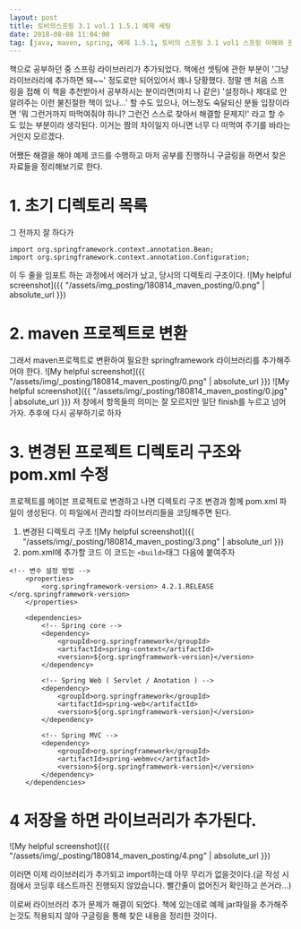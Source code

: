 ```yaml
---
layout: post
title: 토비의스프링 3.1 vol.1 1.5.1 예제 세팅
date: 2018-08-08 11:04:00
tag: [java, maven, spring, 예제 1.5.1, 토비의 스프링 3.1 vol1 스프링 이해와 원리,]
---
```


책으로 공부하던 중 스프링 라이브러리가 추가되었다. 책에선 셋팅에 관한 부분이 '그냥 라이브러리에 추가하면 돼~~' 정도로만 되어있어서 꽤나 당황했다. 정말 맨 처음 스프링을 접해 이 책을 추천받아서 공부하시는 분이라면(마치 나 같은) '설정하나 제대로 안알려주는 이런 불친절한 책이 있나...' 할 수도 있으나, 어느정도 숙달되신 분들 입장이라면 '뭐 그런거까지 떠먹여줘야 하니? 그런건 스스로 찾아서 해결할 문제지!' 라고 할 수도 있는 부분이라 생각된다. 이거는 짬의 차이일지 아니면 너무 다 떠먹여 주기를 바라는거인지 모르겠다.

어쨌든 해결을 해야 예제 코드를 수행하고 마저 공부를 진행하니 구글링을 하면서 찾은 자료들을 정리해보기로 한다.

# 1. 초기 디렉토리 목록
그 전까지 잘 하다가 
~~~
import org.springframework.context.annotation.Bean;
import org.springframework.context.annotation.Configuration;
~~~
이 두 줄을 임포트 하는 과정에서 에러가 났고, 당시의 디렉토리 구조이다.
![My helpful screenshot]({{ "/assets/img_posting/180814_maven_posting/0.png" | absolute_url }})

# 2. maven 프로젝트로 변환
그래서 maven프로젝트로 변환하여 필요한 springframework 라이브러리를 추가해주어야 한다.
![My helpful screenshot]({{ "/assets/img/_posting/180814_maven_posting/0.png" | absolute_url }})
![My helpful screenshot]({{ "/assets/img/_posting/180814_maven_posting/0.jpg" | absolute_url }})
저 창에서 항목들의 의미는 잘 모르지만 일단 finish를 누르고 넘어가자. 추후에 다시 공부하기로 하자

# 3. 변경된 프로젝트 디렉토리 구조와 pom.xml 수정
프로젝트를 메이븐 프로젝트로 변경하고 나면 디렉토리 구조 변경과 함께 pom.xml 파일이 생성된다. 이 파일에서 관리할 라이브러리들을 코딩해주면 된다.
1. 변경된 디렉토리 구조
![My helpful screenshot]({{ "/assets/img/_posting/180814_maven_posting/3.png" | absolute_url }})
2. pom.xml에 추가할 코드
이 코드는 `<build>`태그 다음에 붙여주자
~~~
<!-- 변수 설정 방법 -->
	<properties>
		<org.springframework-version> 4.2.1.RELEASE </org.springframework-version>
	</properties>

	<dependencies>
		<!-- Spring core -->
		<dependency>
			<groupId>org.springframework</groupId>
			<artifactId>spring-context</artifactId>
			<version>${org.springframework-version}</version>
		</dependency>

		<!-- Spring Web ( Servlet / Anotation ) -->
		<dependency>
			<groupId>org.springframework</groupId>
			<artifactId>spring-web</artifactId>
			<version>${org.springframework-version}</version>
		</dependency>

		<!-- Spring MVC -->
		<dependency>
			<groupId>org.springframework</groupId>
			<artifactId>spring-webmvc</artifactId>
			<version>${org.springframework-version}</version>
		</dependency>
	</dependencies>
~~~
# 4 저장을 하면 라이브러리가 추가된다.
![My helpful screenshot]({{ "/assets/img/_posting/180814_maven_posting/4.png" | absolute_url }})

이러면 이제 라이브러리가 추가되고 import하는데 아무 무리가 없을것이다.(글 작성 시점에서 코딩후 테스트까진 진행되지 않았습니다. 빨간줄이 없어진거 확인하고 쓴거라...)

이로써 라이브러리 추가 문제가 해결이 되었다. 책에 있는데로 예제 jar파일을 추가해주는것도 적용되지 않아 구글링을 통해 찾은 내용을 정리한 것이다.